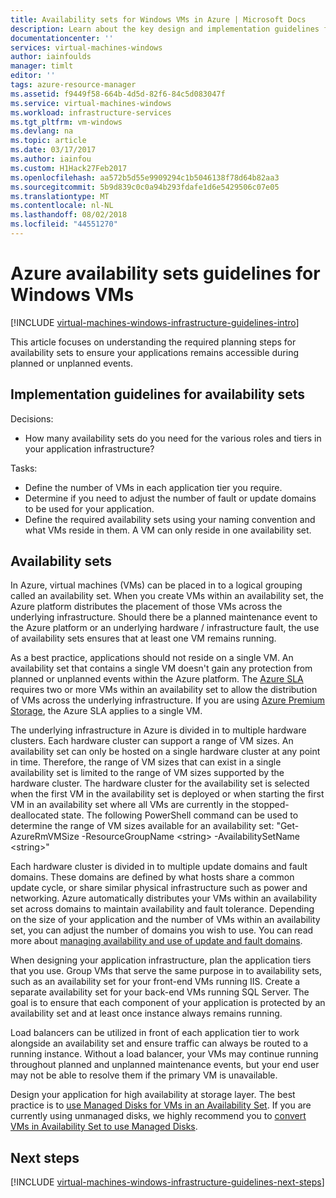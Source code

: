 ```yaml
---
title: Availability sets for Windows VMs in Azure | Microsoft Docs
description: Learn about the key design and implementation guidelines for deploying Availability Sets in Azure infrastructure services.
documentationcenter: ''
services: virtual-machines-windows
author: iainfoulds
manager: timlt
editor: ''
tags: azure-resource-manager
ms.assetid: f9449f58-664b-4d5d-82f6-84c5d083047f
ms.service: virtual-machines-windows
ms.workload: infrastructure-services
ms.tgt_pltfrm: vm-windows
ms.devlang: na
ms.topic: article
ms.date: 03/17/2017
ms.author: iainfou
ms.custom: H1Hack27Feb2017
ms.openlocfilehash: aa572b5d55e9909294c1b5046138f78d64b82aa3
ms.sourcegitcommit: 5b9d839c0c0a94b293fdafe1d6e5429506c07e05
ms.translationtype: MT
ms.contentlocale: nl-NL
ms.lasthandoff: 08/02/2018
ms.locfileid: "44551270"
---
```

# <a name="azure-availability-sets-guidelines-for-windows-vms"></a>Azure availability sets guidelines for Windows VMs

[!INCLUDE [virtual-machines-windows-infrastructure-guidelines-intro](../../../includes/virtual-machines-windows-infrastructure-guidelines-intro.md)]

This article focuses on understanding the required planning steps for availability sets to ensure your applications remains accessible during planned or unplanned events.

## <a name="implementation-guidelines-for-availability-sets"></a>Implementation guidelines for availability sets
Decisions:

* How many availability sets do you need for the various roles and tiers in your application infrastructure?

Tasks:

* Define the number of VMs in each application tier you require.
* Determine if you need to adjust the number of fault or update domains to be used for your application.
* Define the required availability sets using your naming convention and what VMs reside in them. A VM can only reside in one availability set. 

## <a name="availability-sets"></a>Availability sets
In Azure, virtual machines (VMs) can be placed in to a logical grouping called an availability set. When you create VMs within an availability set, the Azure platform distributes the placement of those VMs across the underlying infrastructure. Should there be a planned maintenance event to the Azure platform or an underlying hardware / infrastructure fault, the use of availability sets ensures that at least one VM remains running.

As a best practice, applications should not reside on a single VM. An availability set that contains a single VM doesn't gain any protection from planned or unplanned events within the Azure platform. The [Azure SLA](https://azure.microsoft.com/support/legal/sla/virtual-machines) requires two or more VMs within an availability set to allow the distribution of VMs across the underlying infrastructure. If you are using [Azure Premium Storage](../../storage/storage-premium-storage.md?toc=%2fazure%2fvirtual-machines%2flinux%2ftoc.json), the Azure SLA applies to a single VM.

The underlying infrastructure in Azure is divided in to multiple hardware clusters. Each hardware cluster can support a range of VM sizes. An availability set can only be hosted on a single hardware cluster at any point in time. Therefore, the range of VM sizes that can exist in a single availability set is limited to the range of VM sizes supported by the hardware cluster. The hardware cluster for the availability set is selected when the first VM in the availability set is deployed or when starting the first VM in an availability set where all VMs are currently in the stopped-deallocated state. The following PowerShell command can be used to determine the range of VM sizes available for an availability set: "Get-AzureRmVMSize -ResourceGroupName \<string\> -AvailabilitySetName \<string\>"

Each hardware cluster is divided in to multiple update domains and fault domains. These domains are defined by what hosts share a common update cycle, or share similar physical infrastructure such as power and networking. Azure automatically distributes your VMs within an availability set across domains to maintain availability and fault tolerance. Depending on the size of your application and the number of VMs within an availability set, you can adjust the number of domains you wish to use. You can read more about [managing availability and use of update and fault domains](manage-availability.md?toc=%2fazure%2fvirtual-machines%2fwindows%2ftoc.json).

When designing your application infrastructure, plan the application tiers that you use. Group VMs that serve the same purpose in to availability sets, such as an availability set for your front-end VMs running IIS. Create a separate availability set for your back-end VMs running SQL Server. The goal is to ensure that each component of your application is protected by an availability set and at least once instance always remains running.

Load balancers can be utilized in front of each application tier to work alongside an availability set and ensure traffic can always be routed to a running instance. Without a load balancer, your VMs may continue running throughout planned and unplanned maintenance events, but your end user may not be able to resolve them if the primary VM is unavailable.

Design your application for high availability at storage layer. The best practice is to [use Managed Disks for VMs in an Availability Set](../windows/manage-availability.md#use-managed-disks-for-vms-in-availability-set). If you are currently using unmanaged disks, we highly recommend you to [convert VMs in Availability Set to use Managed Disks](../windows/convert-unmanaged-to-managed-disks.md#convert-vms-in-an-availability-set-to-managed-disks-in-a-managed-availability-set).

## <a name="next-steps"></a>Next steps
[!INCLUDE [virtual-machines-windows-infrastructure-guidelines-next-steps](../../../includes/virtual-machines-windows-infrastructure-guidelines-next-steps.md)]

